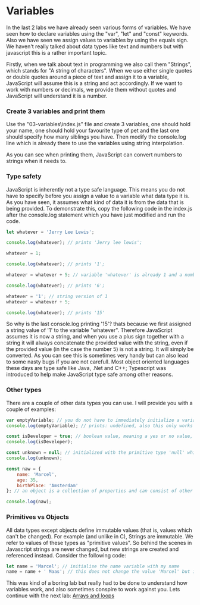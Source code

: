 # Variables
In the last 2 labs we have already seen various forms of variables. We have seen how to declare variables using the "var", "let" and "const" keywords. Also we have seen we assign values to variables by using the equals sign. We haven't really talked about data types like text and numbers but with javascript this is a rather important topic. 

Firstly, when we talk about text in programming we also call them "Strings", which stands for "A string of characters". When we use either single quotes or double quotes around a piece of text and assign it to a variable, JavaScript will assume this is a string and act accordingly. If we want to work with numbers or decimals, we provide them without quotes and JavaScript will understand it is a number.

### **Create 3 variables and print them**
Use the "03-variables\index.js" file and create 3 variables, one should hold your name, one should hold your favourite type of pet and the last one should specify how many siblings you have. Then modify the console.log line which is already there to use the variables using string interpolation.

As you can see when printing them, JavaScript can convert numbers to strings when it needs to.

### **Type safety**
JavaScript is inherently not a type safe language. This means you do not have to specify before you assign a value to a variable what data type it is. As you have seen, it assumes what kind of data it is from the data that is being provided.
To demonstrate this, copy the following code in the index.js after the console.log statement which you have just modified and run the code.

```javascript
let whatever = 'Jerry Lee Lewis';

console.log(whatever); // prints 'Jerry lee lewis';

whatever = 1;

console.log(whatever); // prints '1';

whatever = whatever + 5; // variable 'whatever' is already 1 and a number, so does 1 + 5

console.log(whatever); // prints '6';

whatever = '1'; // string version of 1
whatever = whatever + 5; 

console.log(whatever); // prints '15'
```

So why is the last console.log printing '15'? thats because we first assigned a string value of '1' to the variable "whatever". Therefore JavaScript assumes it is now a string, and when you use a plus sign together with a string it will always concatenate the provided value with the string, even if the provided value (in the case the number 5) is not a string. It will simply be converted. As you can see this is sometimes very handy but can also lead to some nasty bugs if you are not carefull. Most object oriented languages these days are type safe like Java, .Net and C++; 
Typescript was introduced to help make JavaScript type safe among other reasons.

### **Other types**
There are a couple of other data types you can use. I will provide you with a couple of examples:

```javascript
var emptyVariable; // you do not have to immediately initialize a variable, but then it has no value and no type.
console.log(emptyVariable); // prints: undefined, also this only works with the "var" keyword, let and const need to be initialized

const isDeveloper = true; // boolean value, meaning a yes or no value, always defined as either 'true' or 'false'
console.log(isDeveloper);

const unknown = null; // initialized with the primitive type 'null' which is different from 'undefined' which means "non-existant"
console.log(unknown);

const naw = {
    name: 'Marcel',
    age: 35,
    birthPlace: 'Amsterdam'
}; // an object is a collection of properties and can consist of other objects or primitives.

console.log(naw);
```

### **Primitives vs Objects**
All data types except objects define immutable values (that is, values which can't be changed). For example (and unlike in C), Strings are immutable. We refer to values of these types as "primitive values". So behind the scenes in Javascript strings are never changed, but new strings are created and referenced instead. Consider the following code:

```javascript
let name = 'Marcel'; // initialise the name variable with my name
name = name + ' Maas'; // this does not change the value 'Marcel' but instead creates a new string using the old name and the new surname ' Maas' and assigns that to the name variable. (and by extent the memory in which the original value was held is freed because no one is referencing it anymore.)
```

This was kind of a boring lab but really had to be done to understand how variables work, and also sometimes conspire to work against you. Lets continue with the next lab: [Arrays and loops](../04-arrays-and-loops/README.md)
